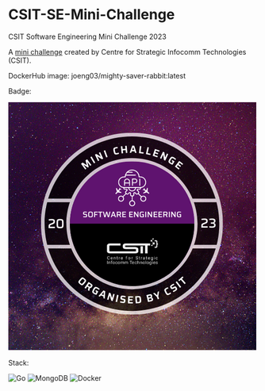 # CSIT-SE-Mini-Challenge
CSIT Software Engineering Mini Challenge 2023

A [mini challenge](https://www.csit.gov.sg/events/csit-mini-challenge) created by Centre for Strategic Infocomm Technologies (CSIT).

DockerHub image: joeng03/mighty-saver-rabbit:latest

Badge: 

![detail](csit-se-challenge-2023-dbadge.png)


Stack: 

![Go](https://img.shields.io/badge/go-%2300ADD8.svg?style=for-the-badge&logo=go&logoColor=white)
![MongoDB](https://img.shields.io/badge/MongoDB-%234ea94b.svg?style=for-the-badge&logo=mongodb&logoColor=white)
![Docker](https://img.shields.io/badge/docker-%230db7ed.svg?style=for-the-badge&logo=docker&logoColor=white)
